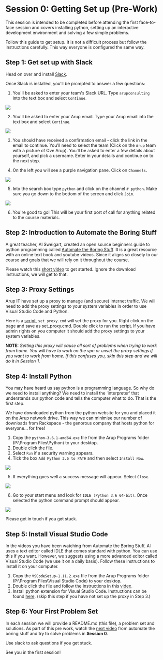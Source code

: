 # Session 0: Getting Set up (Pre-Work)

This session is intended to be completed before attending the first face-to-face session and covers installing python, setting up an interactive development environment and solving a few simple problems.

Follow this guide to get setup. It is not a difficult process but follow the instructions carefully. This way everyone is configured the same way.

## Step 1: Get set up with Slack

Head on over and install [Slack](https://slack.com/get).

Once Slack is installed, you'll be prompted to answer a few questions:

1. You'll be asked to enter your team's Slack URL. Type `arupconsulting` into the text box and select `Continue`.

![](https://raw.githubusercontent.com/ArupAus/lunchtimepython/2017/Session0/Resources/SlackInstallImages/Step1.png)

2. You'll be asked to enter your Arup email. Type your Arup email into the text box and select `Continue`.

![](https://raw.githubusercontent.com/ArupAus/lunchtimepython/2017/Session0/Resources/SlackInstallImages/Step2.png)

3. You should have received a confirmation email - click the link in the email to continue. You'll need to select the team (Click on the `Arup` team with a picture of Ove Arup). You'll be asked to enter a few details about yourself, and pick a username. Enter in your details and continue on to the next step.

4. On the left you will see a purple navigation pane. Click on `Channels`.

![](https://raw.githubusercontent.com/ArupAus/lunchtimepython/2017/Session0/Resources/SlackInstallImages/Step3.png)

5. Into the search box type `python` and click on the channel `# python`. Make sure you go down to the bottom of the screen and click `Join`.

![](https://raw.githubusercontent.com/ArupAus/lunchtimepython/2017/Session0/Resources/SlackInstallImages/Step4.png)

6. You're good to go! This will be your first port of call for anything related to the course materials.

## Step 2: Introduction to Automate the Boring Stuff

A great teacher, Al Sweigart, created an open source beginners guide to python programming called [Automate the Boring Stuff](https://automatetheboringstuff.com/). It is a great resource with an online text book and youtube videos. Since it aligns so closely to our course and goals that we will rely on it throughout the course.

Please watch this [short video](https://youtu.be/1F_OgqRuSdI) to get started. Ignore the download instructions, we will get to that.

## Step 3: Proxy Settings

Arup IT have set up a proxy to manage (and secure) internet traffic. We will need to add  the proxy settings to your system variables in order to use Visual Studio Code and Python.

Here is a [script](https://github.com/ArupAus/lunchtimepython/blob/2017/Session0/Resources/set_proxy.cmd),  `set_proxy.cmd` will set the proxy for you. Right click on the page and save as set_proxy.cmd. Double click to run the script. If you have admin rights on you computer it should add the proxy settings to your system variables.

**NOTE:** *Setting this proxy will cause all sort of problems when trying to work from home. You will have to work on the vpn or unset the proxy settings if you want to work from home. If this confuses you, skip this step and we will do it in Session 1.*

## Step 4: Install Python

You may have heard us say python is a programming language. So why do we need to install anything? We need to install the 'interpreter' that understands our python code and tells the computer what to do. That is the first step.

We have downloaded python from the python website for you and placed it on the Arup network drive. This way we can minimise our number of downloads from Rackspace - the genorous company that hosts python for everyone... for free!

1. Copy the `python-3.6.1-amd64.exe` file from the Arup Programs folder (P:\Program Files\Python) to your desktop.
2. Double click the file.
3. Select `Run` if a security warning appears.
4. Tick the box `Add Python 3.6 to PATH` and then select `Install Now`.

![](https://raw.githubusercontent.com/ArupAus/lunchtimepython/2017/Session0/Resources/PythonInstallImages/Step1.PNG)

5. If everything goes well a success message will appear. Select `Close`.

![](https://raw.githubusercontent.com/ArupAus/lunchtimepython/2017/Session0/Resources/PythonInstallImages/Step2.PNG)

6. Go to your start menu and look for `IDLE (Python 3.6 64-bit)`. Once selected the python command prompt should appear.

![](https://raw.githubusercontent.com/ArupAus/lunchtimepython/2017/Session0/Resources/PythonInstallImages/Step3.PNG)

Please get in touch if you get stuck.

## Step 5: Install Visual Studio Code

In the videos you have been watching from Automate the Boring Stuff, Al uses a text editor called IDLE that comes standard with python. You can use this if you want. However, we suggests using a more advanced editor called Visual Studio Code (we use it on a daily basis). Follow these instructions to install it on your computer.

1. Copy the `VSCodeSetup-1.11.2.exe` file from the Arup Programs folder (P:\Program Files\Visual Studio Code) to your desktop.
2. Double click the file and follow the instructions in this [video](https://youtu.be/8tkuu0Rugg4?t=1m34s).
3. Install python extension for Visual Studio Code. Instructions can be found [here](https://marketplace.visualstudio.com/items?itemName=donjayamanne.python). (skip this step if you have not set up the proxy in Step 3.)

## Step 6: Your First Problem Set

In each session we will provide a README.md (this file), a problem set and solutions. As part of this pre work, watch the [next video](https://youtu.be/7qHMXu99d88) from automate the boring stuff and try to solve problems in **Session 0**.

Use slack to ask questions if you get stuck.

See you in the first session!
 
